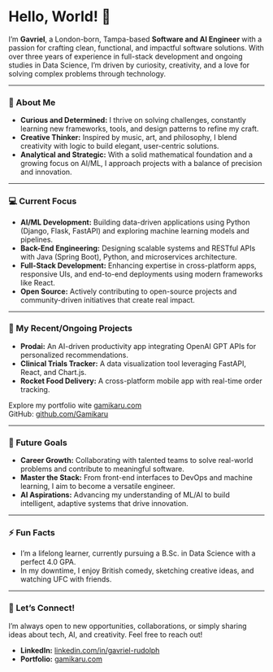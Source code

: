 # Hello, World! 👋  

I’m **Gavriel**, a London-born, Tampa-based **Software and AI Engineer** with a passion for crafting clean, functional, and impactful software solutions. With over three years of experience in full-stack development and ongoing studies in Data Science, I’m driven by curiosity, creativity, and a love for solving complex problems through technology.  

---

### 🚀 About Me  
- **Curious and Determined:** I thrive on solving challenges, constantly learning new frameworks, tools, and design patterns to refine my craft.  
- **Creative Thinker:** Inspired by music, art, and philosophy, I blend creativity with logic to build elegant, user-centric solutions.  
- **Analytical and Strategic:** With a solid mathematical foundation and a growing focus on AI/ML, I approach projects with a balance of precision and innovation.  

---

### 💻 Current Focus  
- **AI/ML Development:** Building data-driven applications using Python (Django, Flask, FastAPI) and exploring machine learning models and pipelines.  
- **Back-End Engineering:** Designing scalable systems and RESTful APIs with Java (Spring Boot), Python, and microservices architecture.  
- **Full-Stack Development:** Enhancing expertise in cross-platform apps, responsive UIs, and end-to-end deployments using modern frameworks like React.  
- **Open Source:** Actively contributing to open-source projects and community-driven initiatives that create real impact.  

---

### 🌟 My Recent/Ongoing Projects  
- **Prodai:** An AI-driven productivity app integrating OpenAI GPT APIs for personalized recommendations.  
- **Clinical Trials Tracker:** A data visualization tool leveraging FastAPI, React, and Chart.js.  
- **Rocket Food Delivery:** A cross-platform mobile app with real-time order tracking.  

Explore my portfolio wite [gamikaru.com](http://gamikaru.com)  
GitHub: [github.com/Gamikaru](http://github.com/Gamikaru)  

---

### 🎯 Future Goals  
- **Career Growth:** Collaborating with talented teams to solve real-world problems and contribute to meaningful software.  
- **Master the Stack:** From front-end interfaces to DevOps and machine learning, I aim to become a versatile engineer.  
- **AI Aspirations:** Advancing my understanding of ML/AI to build intelligent, adaptive systems that drive innovation.  

---

### ⚡ Fun Facts  
- I’m a lifelong learner, currently pursuing a B.Sc. in Data Science with a perfect 4.0 GPA.  
- In my downtime, I enjoy British comedy, sketching creative ideas, and watching UFC with friends.  

---

### 🤝 Let’s Connect!  
I’m always open to new opportunities, collaborations, or simply sharing ideas about tech, AI, and creativity. Feel free to reach out!  

- **LinkedIn:** [linkedin.com/in/gavriel-rudolph](http://linkedin.com/in/gavriel-rudolph)  
- **Portfolio:** [gamikaru.com](http://gamikaru.com)  

